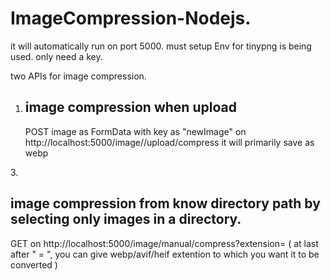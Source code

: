 
# ImageCompression-Nodejs.

it will automatically run on port 5000.
must setup Env for tinypng is being used. only need a key.


two APIs for image compression.
1. <h2>image compression when upload</h2>
    <p> POST image as FormData with key as "newImage" on http://localhost:5000/image//upload/compress
     it will primarily save as webp</p>
3.<h2> image compression from know directory path by selecting only images in a directory.</h2>
    <p> GET on http://localhost:5000/image/manual/compress?extension=
     ( at last after " = ", you can give webp/avif/heif extention to which you want it to be converted )
     </p>

